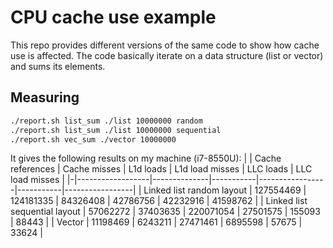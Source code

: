 # CPU cache use example

This repo provides different versions of the same code to show how cache use is
affected. The code basically iterate on a data structure (list or vector) and
sums its elements.

## Measuring

```sh
./report.sh list_sum ./list 10000000 random
./report.sh list_sum ./list 10000000 sequential
./report.sh vec_sum ./vector 10000000
```

It gives the following results on my machine (i7-8550U):
| | Cache references | Cache misses | L1d loads | L1d load misses | LLC loads | LLC load misses |
|-|------------------|--------------|-----------|-----------------|-----------|-----------------|
| Linked list random layout | 127554469 | 124181335 | 84326408 | 42786756 | 42232916 | 41598762 |
| Linked list sequential layout | 57062272 | 37403635 | 220071054 | 27501575 | 155093 | 88443 |
| Vector | 11198469 | 6243211 | 27471461 | 6895598 | 57675 | 33624 |
